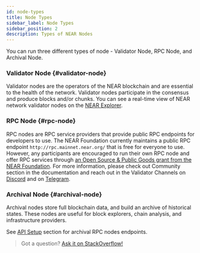 ```yaml
---
id: node-types
title: Node Types
sidebar_label: Node Types
sidebar_position: 2
description: Types of NEAR Nodes
---
```


You can run three different types of node - Validator Node, RPC Node, and Archival Node.

### Validator Node {#validator-node}

Validator nodes are the operators of the NEAR blockchain and are essential to the health of the network. Validator nodes participate in the consensus and produce blocks and/or chunks. You can see a real-time view of NEAR network validator nodes on the [NEAR Explorer](https://explorer.near.org/nodes/validators).

### RPC Node {#rpc-node}

RPC nodes are RPC service providers that provide public RPC endpoints for developers to use. The NEAR Foundation currently maintains a public RPC endpoint `http://rpc.mainnet.near.org/` that is free for everyone to use. However, any participants are encouraged to run their own RPC node and offer RPC services through [an Open Source & Public Goods grant from the NEAR Foundation](https://near.org/blog/refining-near-foundations-grant-approach/). For more information, please check out Community section in the documentation and reach out in the Validator Channels on [Discord](https://discord.gg/ZMPr3VB) and on [Telegram](https://t.me/near_validators).

### Archival Node {#archival-node}

Archival nodes store full blockchain data, and build an archive of historical states. These nodes are useful for block explorers, chain analysis, and infrastructure providers.

See [API Setup](https://docs.near.org/api/rpc/setup) section for archival RPC nodes endpoints.

> Got a question?
> <a href="https://stackoverflow.com/questions/tagged/nearprotocol">
> <h8>Ask it on StackOverflow!</h8></a>

<!-- Auto-update: 2025-10-15T15:30:12.494273 -->
